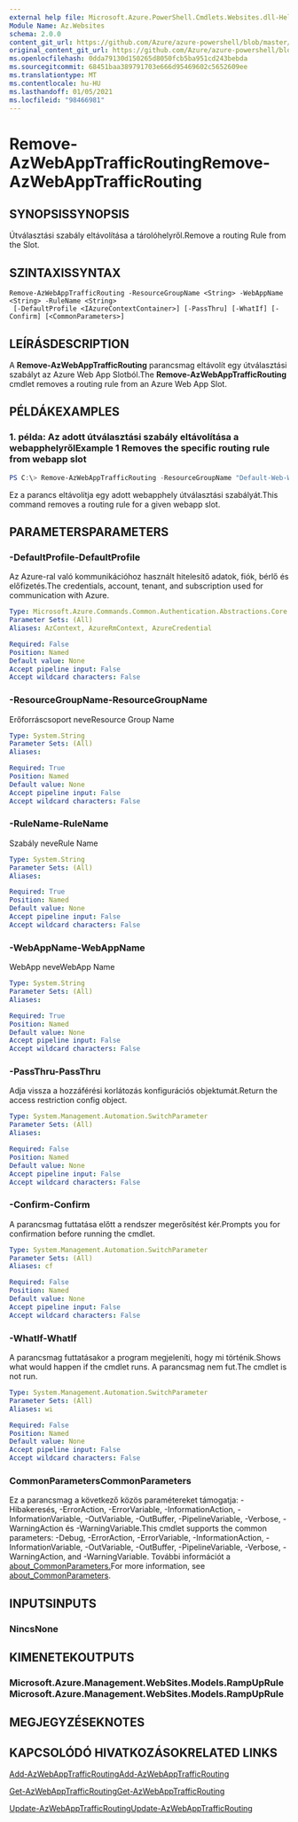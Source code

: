 ```yaml
---
external help file: Microsoft.Azure.PowerShell.Cmdlets.Websites.dll-Help.xml
Module Name: Az.Websites
schema: 2.0.0
content_git_url: https://github.com/Azure/azure-powershell/blob/master/src/Websites/Websites/help/Remove-AzWebAppTrafficRouting.md
original_content_git_url: https://github.com/Azure/azure-powershell/blob/master/src/Websites/Websites/help/Remove-AzWebAppTrafficRouting.md
ms.openlocfilehash: 0dda79130d150265d8050fcb5ba951cd243bebda
ms.sourcegitcommit: 68451baa389791703e666d95469602c5652609ee
ms.translationtype: MT
ms.contentlocale: hu-HU
ms.lasthandoff: 01/05/2021
ms.locfileid: "98466981"
---
```

# <span data-ttu-id="b3a9b-101">Remove-AzWebAppTrafficRouting</span><span class="sxs-lookup"><span data-stu-id="b3a9b-101">Remove-AzWebAppTrafficRouting</span></span>

## <span data-ttu-id="b3a9b-102">SYNOPSIS</span><span class="sxs-lookup"><span data-stu-id="b3a9b-102">SYNOPSIS</span></span>
<span data-ttu-id="b3a9b-103">Útválasztási szabály eltávolítása a tárolóhelyről.</span><span class="sxs-lookup"><span data-stu-id="b3a9b-103">Remove a routing Rule from the Slot.</span></span>

## <span data-ttu-id="b3a9b-104">SZINTAXIS</span><span class="sxs-lookup"><span data-stu-id="b3a9b-104">SYNTAX</span></span>

```
Remove-AzWebAppTrafficRouting -ResourceGroupName <String> -WebAppName <String> -RuleName <String>
 [-DefaultProfile <IAzureContextContainer>] [-PassThru] [-WhatIf] [-Confirm] [<CommonParameters>]
```

## <span data-ttu-id="b3a9b-105">LEÍRÁS</span><span class="sxs-lookup"><span data-stu-id="b3a9b-105">DESCRIPTION</span></span>
<span data-ttu-id="b3a9b-106">A **Remove-AzWebAppTrafficRouting** parancsmag eltávolít egy útválasztási szabályt az Azure Web App Slotból.</span><span class="sxs-lookup"><span data-stu-id="b3a9b-106">The **Remove-AzWebAppTrafficRouting** cmdlet removes a routing rule from an Azure Web App Slot.</span></span>

## <span data-ttu-id="b3a9b-107">PÉLDÁK</span><span class="sxs-lookup"><span data-stu-id="b3a9b-107">EXAMPLES</span></span>

### <span data-ttu-id="b3a9b-108">1. példa: Az adott útválasztási szabály eltávolítása a webapphelyről</span><span class="sxs-lookup"><span data-stu-id="b3a9b-108">Example 1 Removes the specific routing rule from webapp slot</span></span>
```powershell
PS C:\> Remove-AzWebAppTrafficRouting -ResourceGroupName "Default-Web-WestUS" -WebAppName "ContosoSite"  -RuleName 'Stg'
```

<span data-ttu-id="b3a9b-109">Ez a parancs eltávolítja egy adott webapphely útválasztási szabályát.</span><span class="sxs-lookup"><span data-stu-id="b3a9b-109">This command removes a routing rule for a given webapp slot.</span></span>

## <span data-ttu-id="b3a9b-110">PARAMETERS</span><span class="sxs-lookup"><span data-stu-id="b3a9b-110">PARAMETERS</span></span>

### <span data-ttu-id="b3a9b-111">-DefaultProfile</span><span class="sxs-lookup"><span data-stu-id="b3a9b-111">-DefaultProfile</span></span>
<span data-ttu-id="b3a9b-112">Az Azure-ral való kommunikációhoz használt hitelesítő adatok, fiók, bérlő és előfizetés.</span><span class="sxs-lookup"><span data-stu-id="b3a9b-112">The credentials, account, tenant, and subscription used for communication with Azure.</span></span>

```yaml
Type: Microsoft.Azure.Commands.Common.Authentication.Abstractions.Core.IAzureContextContainer
Parameter Sets: (All)
Aliases: AzContext, AzureRmContext, AzureCredential

Required: False
Position: Named
Default value: None
Accept pipeline input: False
Accept wildcard characters: False
```

### <span data-ttu-id="b3a9b-113">-ResourceGroupName</span><span class="sxs-lookup"><span data-stu-id="b3a9b-113">-ResourceGroupName</span></span>
<span data-ttu-id="b3a9b-114">Erőforráscsoport neve</span><span class="sxs-lookup"><span data-stu-id="b3a9b-114">Resource Group Name</span></span>

```yaml
Type: System.String
Parameter Sets: (All)
Aliases:

Required: True
Position: Named
Default value: None
Accept pipeline input: False
Accept wildcard characters: False
```

### <span data-ttu-id="b3a9b-115">-RuleName</span><span class="sxs-lookup"><span data-stu-id="b3a9b-115">-RuleName</span></span>
<span data-ttu-id="b3a9b-116">Szabály neve</span><span class="sxs-lookup"><span data-stu-id="b3a9b-116">Rule Name</span></span>

```yaml
Type: System.String
Parameter Sets: (All)
Aliases:

Required: True
Position: Named
Default value: None
Accept pipeline input: False
Accept wildcard characters: False
```

### <span data-ttu-id="b3a9b-117">-WebAppName</span><span class="sxs-lookup"><span data-stu-id="b3a9b-117">-WebAppName</span></span>
<span data-ttu-id="b3a9b-118">WebApp neve</span><span class="sxs-lookup"><span data-stu-id="b3a9b-118">WebApp Name</span></span>

```yaml
Type: System.String
Parameter Sets: (All)
Aliases:

Required: True
Position: Named
Default value: None
Accept pipeline input: False
Accept wildcard characters: False
```

### <span data-ttu-id="b3a9b-119">-PassThru</span><span class="sxs-lookup"><span data-stu-id="b3a9b-119">-PassThru</span></span>
<span data-ttu-id="b3a9b-120">Adja vissza a hozzáférési korlátozás konfigurációs objektumát.</span><span class="sxs-lookup"><span data-stu-id="b3a9b-120">Return the access restriction config object.</span></span>

```yaml
Type: System.Management.Automation.SwitchParameter
Parameter Sets: (All)
Aliases:

Required: False
Position: Named
Default value: None
Accept pipeline input: False
Accept wildcard characters: False
```

### <span data-ttu-id="b3a9b-121">-Confirm</span><span class="sxs-lookup"><span data-stu-id="b3a9b-121">-Confirm</span></span>
<span data-ttu-id="b3a9b-122">A parancsmag futtatása előtt a rendszer megerősítést kér.</span><span class="sxs-lookup"><span data-stu-id="b3a9b-122">Prompts you for confirmation before running the cmdlet.</span></span>

```yaml
Type: System.Management.Automation.SwitchParameter
Parameter Sets: (All)
Aliases: cf

Required: False
Position: Named
Default value: None
Accept pipeline input: False
Accept wildcard characters: False
```

### <span data-ttu-id="b3a9b-123">-WhatIf</span><span class="sxs-lookup"><span data-stu-id="b3a9b-123">-WhatIf</span></span>
<span data-ttu-id="b3a9b-124">A parancsmag futtatásakor a program megjeleníti, hogy mi történik.</span><span class="sxs-lookup"><span data-stu-id="b3a9b-124">Shows what would happen if the cmdlet runs.</span></span>
<span data-ttu-id="b3a9b-125">A parancsmag nem fut.</span><span class="sxs-lookup"><span data-stu-id="b3a9b-125">The cmdlet is not run.</span></span>

```yaml
Type: System.Management.Automation.SwitchParameter
Parameter Sets: (All)
Aliases: wi

Required: False
Position: Named
Default value: None
Accept pipeline input: False
Accept wildcard characters: False
```

### <span data-ttu-id="b3a9b-126">CommonParameters</span><span class="sxs-lookup"><span data-stu-id="b3a9b-126">CommonParameters</span></span>
<span data-ttu-id="b3a9b-127">Ez a parancsmag a következő közös paramétereket támogatja: -Hibakeresés, -ErrorAction, -ErrorVariable, -InformationAction, -InformationVariable, -OutVariable, -OutBuffer, -PipelineVariable, -Verbose, -WarningAction és -WarningVariable.</span><span class="sxs-lookup"><span data-stu-id="b3a9b-127">This cmdlet supports the common parameters: -Debug, -ErrorAction, -ErrorVariable, -InformationAction, -InformationVariable, -OutVariable, -OutBuffer, -PipelineVariable, -Verbose, -WarningAction, and -WarningVariable.</span></span> <span data-ttu-id="b3a9b-128">További információt a [about_CommonParameters.](http://go.microsoft.com/fwlink/?LinkID=113216)</span><span class="sxs-lookup"><span data-stu-id="b3a9b-128">For more information, see [about_CommonParameters](http://go.microsoft.com/fwlink/?LinkID=113216).</span></span>

## <span data-ttu-id="b3a9b-129">INPUTS</span><span class="sxs-lookup"><span data-stu-id="b3a9b-129">INPUTS</span></span>

### <span data-ttu-id="b3a9b-130">Nincs</span><span class="sxs-lookup"><span data-stu-id="b3a9b-130">None</span></span>

## <span data-ttu-id="b3a9b-131">KIMENETEK</span><span class="sxs-lookup"><span data-stu-id="b3a9b-131">OUTPUTS</span></span>

### <span data-ttu-id="b3a9b-132">Microsoft.Azure.Management.WebSites.Models.RampUpRule</span><span class="sxs-lookup"><span data-stu-id="b3a9b-132">Microsoft.Azure.Management.WebSites.Models.RampUpRule</span></span>

## <span data-ttu-id="b3a9b-133">MEGJEGYZÉSEK</span><span class="sxs-lookup"><span data-stu-id="b3a9b-133">NOTES</span></span>

## <span data-ttu-id="b3a9b-134">KAPCSOLÓDÓ HIVATKOZÁSOK</span><span class="sxs-lookup"><span data-stu-id="b3a9b-134">RELATED LINKS</span></span>
[<span data-ttu-id="b3a9b-135">Add-AzWebAppTrafficRouting</span><span class="sxs-lookup"><span data-stu-id="b3a9b-135">Add-AzWebAppTrafficRouting</span></span>](./Add-AzWebAppTrafficRouting.md)

[<span data-ttu-id="b3a9b-136">Get-AzWebAppTrafficRouting</span><span class="sxs-lookup"><span data-stu-id="b3a9b-136">Get-AzWebAppTrafficRouting</span></span>](./Get-AzWebAppTrafficRouting.md)

[<span data-ttu-id="b3a9b-137">Update-AzWebAppTrafficRouting</span><span class="sxs-lookup"><span data-stu-id="b3a9b-137">Update-AzWebAppTrafficRouting</span></span>](./Update-AzWebAppTrafficRouting.md)